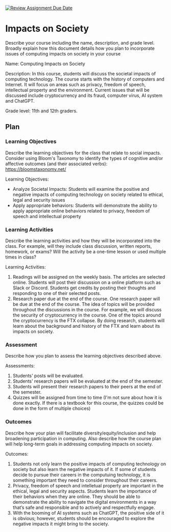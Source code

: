 [![Review Assignment Due Date](https://classroom.github.com/assets/deadline-readme-button-24ddc0f5d75046c5622901739e7c5dd533143b0c8e959d652212380cedb1ea36.svg)](https://classroom.github.com/a/ZbDEPIzT)
# Impacts on Society

Describe your course including the name, description, and grade level. Broadly explain how this document details how you plan to incorporate issues of computing impacts on society in your course

Name: Computing Impacts on Society

Description: In this course, students will discuss the societal impacts of computing technology. The course starts with the history of computers and Internet. It will focus on areas such as privacy, freedom of speech, intellectual property and the environment. Current issues that will be discussed include cryptocurrency and its fraud, computer virus, AI system and ChatGPT.

Grade level: 11th and 12th graders. 

## Plan

### Learning Objectives

Describe the learning objectives for the class that relate to social impacts. Consider using Bloom's Taxonomy to identify the types of cognitive and/or affective outcomes (and their associated verbs): https://bloomstaxonomy.net/

Learning Objectives:

* Analyze Societal Impacts: Students will examine the positive and negative impacts of computing technology on society related to ethical, legal and security issues
* Apply appropriate behaviors: Students will demonstrate the ability to apply appropriate online behaviors related to privacy, freedom of speech and intellectual property

### Learning Activities

Describe the learning activities and how they will be incorporated into the class. For example, will they include class discussion, written reports, homework, or exams? Will the activity be a one-time lesson or used multiple times in class?

Learning Activities:

1. Readings will be assigned on the weekly basis. The articles are selected online. Students will post their discussion on a online platform such as Slack or Discord. Students get credits by posting their thoughts and responding to one of their selected posts. 
2. Research paper due at the end of the course. One research paper will be due at the end of the course. The idea of topics will be provided throughout the discussions in the course. For example, we will discuss the security of cryptocurrency in the course. One of the topics around the cryptocurrency is the FTX collapse. By doing research, students will learn about the background and history of the FTX and learn about its impacts on society. 

### Assessment

Describe how you plan to assess the learning objectives described above.

Assessments: 

1. Students' posts will be evaluated. 
2. Students' research papers will be evaluated at the end of the semester. 
3. Students will present their research papers to their peers at the end of the semester. 
4. Quizzes will be assigned from time to time (I'm not sure about how it is done exactly. If there is a textbook for this course, the quizzes could be done in the form of multiple choices)

### Outcomes

Describe how your plan will facilitate diversity/equity/inclusion and help broadening participation in computing. Also describe how the course plan will help long-term goals in addressing computing impacts on society.

Outcomes:
1. Students not only learn the positive impacts of computing technology on society but also learn the negative impacts of it. If some of students decide to pursue their careers in the computuing technology, it is something important they need to consider throughout their careers. 
2. Privacy, freedom of speech and intelletual property are important in the ethical, legal and security aspects. Students learn the importance of their behaviors when they are online. They should be able to demonstrate the ability to navigate the digital environments in a way that’s safe and responsible and to actively and respectfully engage.
3. With the booming of AI systems such as ChatGPT, the positive side of it is obvious; however, students should be encouraged to explore the negative impacts it might bring to the society.
